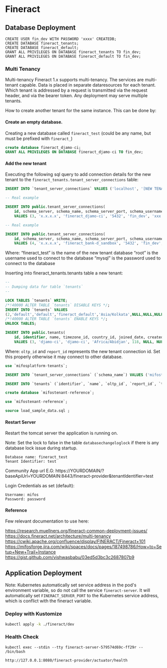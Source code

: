 # Fineract

## Database Deployment

```
CREATE USER fin_dev WITH PASSWORD 'xxxx' CREATEDB;
CREATE DATABASE fineract_tenants;
CREATE DATABASE fineract_default;
GRANT ALL PRIVILEGES ON DATABASE fineract_tenants TO fin_dev;
GRANT ALL PRIVILEGES ON DATABASE fineract_default TO fin_dev;
```

### Multi Tenancy

Multi-tenancy Fineract 1.x supports multi-tenancy. The services are multi-tenant capable. Data is placed in separate dataresources for each tenant. Which tenant is addressed by a request is transmitted via the request header, and via the bearer token. Any deployment may serve multiple tenants.

How to create another tenant for the same instance. This can be done by:

#### Create an empty database.

Creating a new database called `fineract_test` (could be any name, but must be prefixed with `fineract_`)

```sql
create database fineract_djamo-ci;
GRANT ALL PRIVILEGES ON DATABASE fineract_djamo-ci TO fin_dev;
```

#### Add the new tenant

Executing the following sql query to add connection details for the new tenant to the `fineract_tenants.tenant_server_connections` table:

```sql
INSERT INTO `tenant_server_connections` VALUES ('localhost', '[NEW TENANT DATAASE NAME]', '3306', 'root', 'mysql', 1, 5, 30000, 1, 60, 1, 50, 1, 40, 20, 10, 60, 34000, 60000, 0, 1);
```

```sql
-- Real example

INSERT INTO public.tenant_server_connections(
	id, schema_server, schema_name, schema_server_port, schema_username, schema_password, auto_update, pool_initial_size, pool_validation_interval, pool_remove_abandoned, pool_remove_abandoned_timeout, pool_log_abandoned, pool_abandon_when_percentage_full, pool_test_on_borrow, pool_max_active, pool_min_idle, pool_max_idle, pool_suspect_timeout, pool_time_between_eviction_runs_millis, pool_min_evictable_idle_time_millis, deadlock_max_retries, deadlock_max_retry_interval, schema_connection_parameters, readonly_schema_server, readonly_schema_name, readonly_schema_server_port, readonly_schema_username, readonly_schema_password, readonly_schema_connection_parameters)
	VALUES (3, 'x.x.x.x', 'fineract_djamo-ci', '5432', 'fin_dev', 'xxx', 1, 5, 30000, 1, 60, 1, 50, 1, 40, 20, 10, 60, 34000, 60000, 0, 1, NULL, NULL, NULL, NULL, NULL, NULL, NULL);
```

```sql
-- Real example

INSERT INTO public.tenant_server_connections(
	id, schema_server, schema_name, schema_server_port, schema_username, schema_password, auto_update, pool_initial_size, pool_validation_interval, pool_remove_abandoned, pool_remove_abandoned_timeout, pool_log_abandoned, pool_abandon_when_percentage_full, pool_test_on_borrow, pool_max_active, pool_min_idle, pool_max_idle, pool_suspect_timeout, pool_time_between_eviction_runs_millis, pool_min_evictable_idle_time_millis, deadlock_max_retries, deadlock_max_retry_interval, schema_connection_parameters, readonly_schema_server, readonly_schema_name, readonly_schema_server_port, readonly_schema_username, readonly_schema_password, readonly_schema_connection_parameters)
	VALUES (4, 'x.x.x.x', 'fineract_bank-d_sandbox', '5432', 'fin_dev', 'xxx', 1, 5, 30000, 1, 60, 1, 50, 1, 40, 20, 10, 60, 34000, 60000, 0, 1, NULL, NULL, NULL, NULL, NULL, NULL, NULL);
```

Where:
“fineract_test” is the name of the new tenant database
“root” is the username used to connect to the database
“mysql” is the password used to connect to the database

Inserting into fineract_tenants.tenants table a new tenant:

```sql
--
-- Dumping data for table `tenants`
--

LOCK TABLES `tenants` WRITE;
/*!40000 ALTER TABLE `tenants` DISABLE KEYS */;
INSERT INTO `tenants` VALUES
(2,'default','default','fineract_default','Asia/Kolkata',NULL,NULL,NULL,NULL,'localhost','3306',NULL,'root','mysql',1,5,30000,1,60,1,50,1,40,20,10,60,34000,60000);
/*!40000 ALTER TABLE `tenants` ENABLE KEYS */;
UNLOCK TABLES;
```

```sql
INSERT INTO public.tenants(
	id, identifier, name, timezone_id, country_id, joined_date, created_date, lastmodified_date, oltp_id, report_id)
	VALUES (3, 'djamo-ci', 'djamo-ci', 'Africa/Abidjan', 118, NULL, NULL, NULL, 3, 3);
```

Where: `oltp_id` and `report_id` represents the new tenant connection id. Set this properly otherwise it may connect to other database.

```sql
use `mifosplatform-tenants`;

INSERT INTO `tenant_server_connections` (`schema_name`) VALUES ('mifostenant-reference');

INSERT INTO `tenants` (`identifier`, `name`, `oltp_id`, `report_id`, `timezone_id`) VALUES ('reference', 'reference', ( select id from tenant_server_connections where schema_name="mifostenant-reference"), (select id from tenant_server_connections where schema_name="mifostenant-reference"), 'Asia/Kolkata');

create database `mifostenant-reference`;

use `mifostenant-reference`;

source load_sample_data.sql ;
```

#### Restart Server

Restart the tomcat server the application is running on.

Note: Set the lock to false in the table `databasechangeloglock` if there is any database lock issue during startup.

```
Database name: fineract_test
Tenant Identifier: test
```

Community App url E.G: https://YOURDOMAIN/?baseApiUrl=YOURDOMAIN:8443/fineract-provider&tenantIdentifier=test

Login Credentials as set (default):

```
Username: mifos
Password: password
```

#### Reference

Few relevant documentation to use here:

https://research.muellners.org/fineract-common-deployment-issues/
https://docs.fineract.net/architecture/multi-tenancy
https://cwiki.apache.org/confluence/display/FINERACT/Fineract+101
https://mifosforge.jira.com/wiki/spaces/docs/pages/187498786/How+to+Setup+New+Trail+Instance
https://gist.github.com/vishwasbabu/03ed5d3bc3c2687807b9

## Application Deployment

Note: Kubernetes automatically set service address in the pod's environment variable, so do not call the service `fineract-server`. It will automatically set `FINERACT_SERVER_PORT` to the Kubernetes service address, which is conflict with the fineract variable.

### Deploy with Kustomize

```bash
kubectl apply -k ./fineract/dev
```

### Health Check

```
kubectl exec --stdin --tty fineract-server-579574d69c-ff29r -- /bin/bash
```

```
http://127.0.0.1:8080/fineract-provider/actuator/health
```
